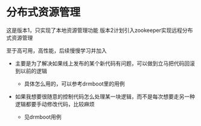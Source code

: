 # 分布式资源管理

这是版本1，只实现了本地资源管理功能
版本2计划引入zookeeper实现远程分布式资源管理

至于高可用，高性能，后续慢慢学习并加入

- 主要是为了解决如果线上发布的某个新代码有问题，可以做到立马把代码回滚到以前的逻辑
  - 具体怎么用的，可以参考drmboot里的用例 

- 如果我想要很随意的控制代码怎么处理某一块逻辑，而不是每次想要走另一种逻辑都要手动修改代码，比较麻烦
  - 见drmboot用例
  
